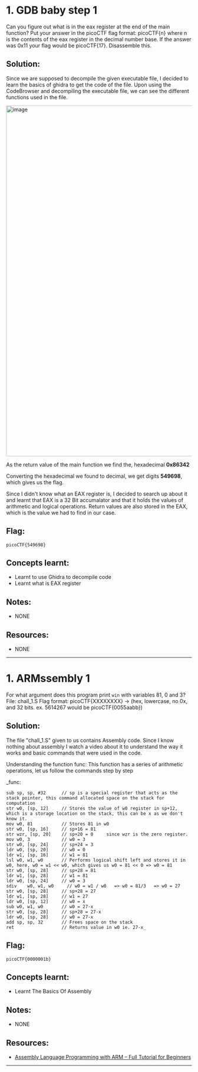 # 1. GDB baby step 1

Can you figure out what is in the eax register at the end of the main function? Put your answer in the picoCTF flag format: picoCTF{n} where n is the contents of the eax register in the decimal number base. If the answer was 0x11 your flag would be picoCTF{17}. Disassemble this.

## Solution:

Since we are supposed to decompile the given executable file, I decided to learn the basics of ghidra to get the code of the file.
Upon using the CodeBrowser and decompiling the executable file, we can see the different functions used in the file.

<img width="1657" height="949" alt="image" src="https://github.com/user-attachments/assets/a920082e-e6c0-4295-a635-05c6d7083141" />

As the return value of the main function we find the, hexadecimal **0x86342**

Converting the hexadecimal we found to decimal, we get digits **549698**, which gives us the flag.


Since I didn't know what an EAX register is, I decided to search up about it and learnt that EAX is a 32 Bit accumalator and that it holds the values of arithmetic and logical operations. Return values are also stored in the EAX, which is the value we had to find in our case.

## Flag:

```
picoCTF{549698}
```

## Concepts learnt:

- Learnt to use Ghidra to decompile code
- Learnt what is EAX register  

## Notes:

- NONE 

## Resources:

- NONE


***

# 1. ARMssembly 1

For what argument does this program print `win` with variables 81, 0 and 3? File: chall_1.S Flag format: picoCTF{XXXXXXXX} -> (hex, lowercase, no 0x, and 32 bits. ex. 5614267 would be picoCTF{0055aabb})

## Solution:

The file "chall_1.S" given to us contains Assembly code. Since I know nothing about assembly I watch a video about it to understand the way it works and basic commands that were used in the code.

Understanding the function func:
This function has a series of arithmetic operations, let us follow the commands step by step


_func:

	sub	sp, sp, #32      // sp is a special register that acts as the stack pointer, this command allocated space on the stack for computation
	str	w0, [sp, 12]     // Stores the value of w0 register in sp+12, which is a storage location on the stack, this can be x as we don't know it.
	mov	w0, 81           // Stores 81 in w0
	str	w0, [sp, 16]     // sp+16 = 81
	str	wzr, [sp, 20]    // sp+20 = 0     since wzr is the zero register.
	mov	w0, 3            // w0 = 3
	str	w0, [sp, 24]     // sp+24 = 3
	ldr	w0, [sp, 20]     // w0 = 0
	ldr	w1, [sp, 16]     // w1 = 81
	lsl	w0, w1, w0       // Performs logical shift left and stores it in w0, here, w0 = w1 << w0, which gives us w0 = 81 << 0 => w0 = 81
	str	w0, [sp, 28]     // sp+28 = 81
	ldr	w1, [sp, 28]     // w1 = 81
	ldr	w0, [sp, 24]     // w0 = 3
	sdiv	w0, w1, w0     // w0 = w1 / w0   => w0 = 81/3   => w0 = 27
	str	w0, [sp, 28]     // sp+28 = 27
	ldr	w1, [sp, 28]     // w1 = 27
	ldr	w0, [sp, 12]     // w0 = x
	sub	w0, w1, w0       // w0 = 27-x
	str	w0, [sp, 28]     // sp+28 = 27-x
	ldr	w0, [sp, 28]     // w0 = 27-x
	add	sp, sp, 32       // Frees space on the stack
	ret                  // Returns value in w0 ie. 27-x_



## Flag:

```
picoCTF{0000001b}
```

## Concepts learnt:

- Learnt The Basics Of Assembly

## Notes:

- NONE 

## Resources:

- [ Assembly Language Programming with ARM – Full Tutorial for Beginners ](https://youtu.be/gfmRrPjnEw4?si=HBN_2fgWqWfvQdHn)


***


